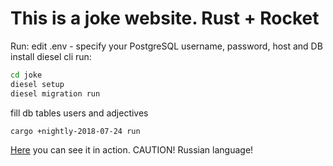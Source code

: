 # This is a joke website. Rust + Rocket
Run:
edit .env - specify your PostgreSQL username, password, host and DB
install diesel cli
run:
``` bash
cd joke
diesel setup
diesel migration run
```
fill db tables users and adjectives
``` bash
cargo +nightly-2018-07-24 run
```
[Here](http://130.193.58.61) you can see it in action. CAUTION! Russian language!
